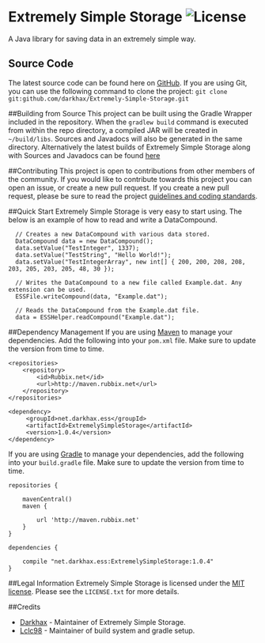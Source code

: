 # Extremely Simple Storage ![License](https://img.shields.io/badge/license-MIT-blue.svg "License Image")
A Java library for saving data in an extremely simple way. 

## Source Code
The latest source code can be found here on [GitHub](https://github.com/darkhax/Extremely-Simple-Storage). If you are using Git, you can use the following command to clone the project: `git clone git:github.com/darkhax/Extremely-Simple-Storage.git`

##Building from Source
This project can be built using the Gradle Wrapper included in the repository. When the `gradlew build` command is executed from within the repo directory, a compiled JAR will be created in `~/build/libs`. Sources and Javadocs will also be generated in the same directory. Alternatively the latest builds of Extremely Simple Storage along with Sources and Javadocs can be found [here](http://maven.rubbix.net/net/darkhax/opennbt/Extremely-Simple-Storage)

##Contributing
This project is open to contributions from other members of the community. If you would like to contribute towards this project you can open an issue, or create a new pull request. If you create a new pull request, please be sure to read the project [guidelines and coding standards](https://github.com/darkhax/Extremely-Simple-Storage/blob/master/CONTRIBUTING.md).

##Quick Start
Extremely Simple Storage is very easy to start using. The below is an example of how to read and write a DataCompound.
```
  // Creates a new DataCompound with various data stored.
  DataCompound data = new DataCompound();
  data.setValue("TestInteger", 1337);
  data.setValue("TestString", "Hello World!");
  data.setValue("TestIntegerArray", new int[] { 200, 200, 208, 208, 203, 205, 203, 205, 48, 30 });
  
  // Writes the DataCompound to a new file called Example.dat. Any extension can be used. 
  ESSFile.writeCompound(data, "Example.dat");
  
  // Reads the DataCompound from the Example.dat file.
  data = ESSHelper.readCompound("Example.dat");
```

##Dependency Management
If you are using [Maven](https://maven.apache.org/download.cgi) to manage your dependencies. Add the following into your `pom.xml` file. Make sure to update the version from time to time.
```
<repositories>
    <repository>
        <id>Rubbix.net</id>
        <url>http://maven.rubbix.net</url>
    </repository>
</repositories>

<dependency>
     <groupId>net.darkhax.ess</groupId>
     <artifactId>ExtremelySimpleStorage</artifactId>
     <version>1.0.4</version>
</dependency>
```

If you are using [Gradle](https://gradle.org) to manage your dependencies, add the following into your `build.gradle` file. Make sure to update the version from time to time.
```
repositories {

    mavenCentral()
    maven { 
    
        url 'http://maven.rubbix.net' 
    }
}

dependencies {

    compile "net.darkhax.ess:ExtremelySimpleStorage:1.0.4"
}
```

##Legal Information
Extremely Simple Storage is licensed under the [MIT license](https://opensource.org/licenses/mit-license.html). Please see the `LICENSE.txt` for more details. 

##Credits
* [Darkhax](https://github.com/darkhax) - Maintainer of Extremely Simple Storage.
* [Lclc98](https://github.com/lclc98) - Maintainer of build system and gradle setup. 
